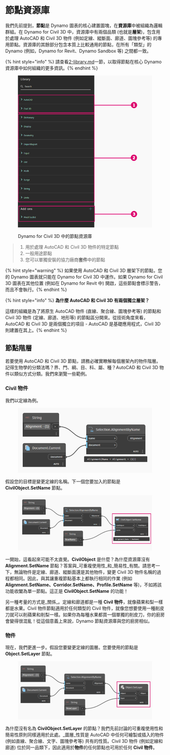 # 節點資源庫

我們先前提到，**節點**是 Dynamo 圖表的核心建置圖塊，在**資源庫**中被組織為邏輯群組。在 Dynamo for Civil 3D 中，資源庫中有兩個品類 (也就是**層架**)，包含用於處理 AutoCAD 和 Civil 3D 物件 (例如定線、縱斷面、廊道、圖塊參考等) 的專用節點。資源庫的其餘部分包含本質上比較通用的節點，在所有「類型」的 Dynamo (例如，Dynamo for Revit、Dynamo Sandbox 等) 之間都一致。

{% hint style="info" %} 請查看[2-library.md](../3\_user\_interface/2-library.md "mention")一節，以取得節點在核心 Dynamo 資源庫中如何組織的更多資訊。{% endhint %}

<figure><img src="../.gitbook/assets/c3d-node-library.png" alt="" width="563"><figcaption><p>Dynamo for Civil 3D 中的節點資源庫</p></figcaption></figure>

> 1. 用於處理 AutoCAD 和 Civil 3D 物件的特定節點
> 2. 一般用途節點
> 3. 您可以單獨安裝的協力廠商**套件**中的節點

{% hint style="warning" %} 如果使用 AutoCAD 和 Civil 3D 層架下的節點，您的 Dynamo 圖表就只能在 Dynamo for Civil 3D 中運作。如果 Dynamo for Civil 3D 圖表在其他位置 (例如在 Dynamo for Revit 中) 開啟，這些節點會標示警告，而且不會執行。{% endhint %}

{% hint style="info" %} **為什麼 AutoCAD 和 Civil 3D 有兩個獨立層架？**

這樣的組織是為了將原生 AutoCAD 物件 (直線、聚合線、圖塊參考等) 的節點和 Civil 3D 物件 (定線、廊道、地形等) 的節點區分開來。從技術角度來看，AutoCAD 和 Civil 3D 是兩個獨立的項目 - AutoCAD 是基礎應用程式，Civil 3D 則建置在其上。{% endhint %}

## 節點階層

若要使用 AutoCAD 和 Civil 3D 節點，請務必確實瞭解每個層架內的物件階層。記得生物學的分類法嗎？界、門、綱、目、科、屬、種？AutoCAD 和 Civil 3D 物件以類似方式分類。我們來瀏覽一些範例。

### Civil 物件

我們以定線為例。

<figure><img src="../.gitbook/assets/c3d-node-library-alignment.png" alt=""><figcaption></figcaption></figure>

假設您的目標是變更定線的名稱。下一個您要加入的節點是 **CivilObject.SetName** 節點。

<figure><img src="../.gitbook/assets/c3d-node-library-alignment-set-name (1).png" alt=""><figcaption></figcaption></figure>

一開始，這看起來可能不太直覺。**CivilObject** 是什麼？為什麼資源庫沒有 **Alignment.SetName** 節點？答案與_可重複使用性_和_簡易性_有關。請思考一下，無論物件是定線、廊道、縱斷面還是其他物件，變更 Civil 3D 物件名稱的過程都相同。因此，與其讓重複節點基本上都執行相同的作業 (例如 **Alignment.SetName、Corridor.SetName、Profile.SetName** 等)，不如將該功能收闔為單一節點。這正是 **CivilObject.SetName** 的功能！

另一種考量的方式是_關係_。定線和廊道都是一種 **Civil 物件**，就像蘋果和梨一樣都是水果。Civil 物件節點適用於任何類型的 Civil 物件，就像您想要使用一種削皮刀就可以削蘋果和削梨一樣。如果你為每種水果都買一個單獨的削皮刀，你的廚房會變得很混亂！從這個意義上來說，Dynamo 節點資源庫與您的廚房相似。

### 物件

現在，我們更進一步。假設您要變更定線的圖層。您要使用的節點是 **Object.SetLayer** 節點。

<figure><img src="../.gitbook/assets/c3d-node-library-alignment-set-layer.png" alt=""><figcaption></figcaption></figure>

為什麼沒有名為 **CivilObject.SetLayer** 的節點？我們先前討論的可重複使用性和簡易性原則同樣適用於此處。_圖層_性質是 AutoCAD 中任何可繪製或插入的物件 (例如直線、聚合線、文字、圖塊參考等) 共有的性質。Civil 3D 物件 (例如定線和廊道) 位於同一品類下，因此適用於**物件**的任何節點也可用於任何 **Civil 物件**。

